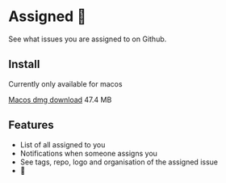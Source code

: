 # Assigned 🧐

See what issues you are assigned to on Github.

## Install

Currently only available for macos

[Macos dmg download](https://github.com/assignedto/assigned/releases/download/v0.0.3/assigned-0.0.3.dmg) 47.4 MB


## Features

- List of all assigned to you
- Notifications when someone assigns you
- See tags, repo, logo and organisation of the assigned issue
- 🤯
